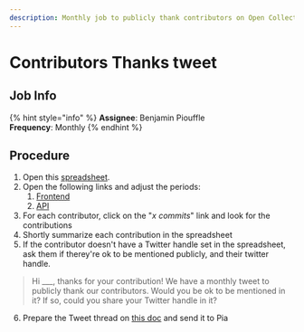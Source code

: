 ```yaml
---
description: Monthly job to publicly thank contributors on Open Collective
---
```


# Contributors Thanks tweet

## Job Info

{% hint style="info" %}
**Assignee**: Benjamin Piouffle  
**Frequency**: Monthly
{% endhint %}

## Procedure

1. Open this [spreadsheet](https://docs.google.com/spreadsheets/d/1XsGGhmRaiYWGl7YYCGWct8Y0ag2s-2odI_0EYdIGjnY/edit#gid=1338732104).
2. Open the following links and adjust the periods:
   1. [Frontend](https://github.com/opencollective/opencollective-frontend/graphs/contributors?from=2020-01-01&to=2020-02-01&type=c)
   2. [API](https://github.com/opencollective/opencollective-api/graphs/contributors?from=2020-01-01&to=2020-02-01&type=c)
3. For each contributor, click on the "_x commits_" link and look for the contributions
4. Shortly summarize each contribution in the spreadsheet
5. If the contributor doesn't have a Twitter handle set in the spreadsheet, ask them if therey're ok to be mentioned publicly, and their twitter handle.

> Hi \_\_\_, thanks for your contribution! We have a monthly tweet to publicly thank our contributors. Would you be ok to be mentioned in it? If so, could you share your Twitter handle in it?

6. Prepare the Tweet thread on [this doc](https://docs.google.com/document/d/1OdAeOfvGrtyGXgtlLkVI2y7oH0Upozma6TeDtCK2vB8/edit) and send it to Pia





